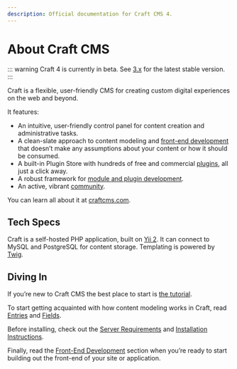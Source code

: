 ```yaml
---
description: Official documentation for Craft CMS 4.
---
```


# About Craft CMS

::: warning
Craft 4 is currently in beta. See [3.x](../3.x/) for the latest stable version.
:::

Craft is a flexible, user-friendly CMS for creating custom digital experiences on the web and beyond.

It features:

- An intuitive, user-friendly control panel for content creation and administrative tasks.
- A clean-slate approach to content modeling and [front-end development](dev/README.md) that doesn’t make any assumptions about your content or how it should be consumed.
- A built-in Plugin Store with hundreds of free and commercial [plugins](https://plugins.craftcms.com/), all just a click away.
- A robust framework for [module and plugin development](extend/README.md).
- An active, vibrant [community](https://craftcms.com/community).

You can learn all about it at [craftcms.com](https://craftcms.com).

## Tech Specs

Craft is a self-hosted PHP application, built on [Yii 2](https://www.yiiframework.com/). It can connect to MySQL and PostgreSQL for content storage. Templating is powered by [Twig](https://twig.symfony.com).

## Diving In

If you’re new to Craft CMS the best place to start is [the tutorial](/getting-started-tutorial/).

To start getting acquainted with how content modeling works in Craft, read [Entries](entries.md) and [Fields](fields.md).

Before installing, check out the [Server Requirements](requirements.md) and [Installation Instructions](installation.md).

Finally, read the [Front-End Development](dev/README.md) section when you’re ready to start building out the front-end of your site or application.
